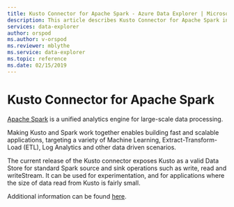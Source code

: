 ```yaml
---
title: Kusto Connector for Apache Spark - Azure Data Explorer | Microsoft Docs
description: This article describes Kusto Connector for Apache Spark in Azure Data Explorer.
services: data-explorer
author: orspod
ms.author: v-orspod
ms.reviewer: mblythe
ms.service: data-explorer
ms.topic: reference
ms.date: 02/15/2019
---
```

# Kusto Connector for Apache Spark

[Apache Spark](https://spark.apache.org/) is a unified analytics engine for large-scale data processing.

Making Kusto and Spark work together enables building fast and scalable applications,
targeting a variety of Machine Learning, Extract-Transform-Load (ETL), Log Analytics and other
data driven scenarios.

The current release of the Kusto connector exposes Kusto as a valid Data Store for standard Spark source
and sink operations such as write, read and writeStream. It can be used for experimentation, and for
applications where the size of data read from Kusto is fairly small.

Additional information can be found [here](https://github.com/Azure/azure-kusto-spark).